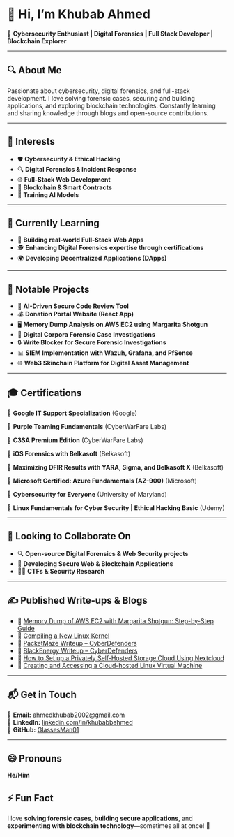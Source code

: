 # 👋 Hi, I’m **Khubab Ahmed**
🚀 **Cybersecurity Enthusiast | Digital Forensics | Full Stack Developer | Blockchain Explorer**

---

## 🔍 About Me  
Passionate about cybersecurity, digital forensics, and full-stack development. I love solving forensic cases, securing and building applications, and exploring blockchain technologies. Constantly learning and sharing knowledge through blogs and open-source contributions.

---

## 🎯 Interests
- 🛡 **Cybersecurity & Ethical Hacking**  
- 🔍 **Digital Forensics & Incident Response**  
- 🌐 **Full-Stack Web Development**  
- 🔗 **Blockchain & Smart Contracts**  
- 🤖 **Training AI Models**  

---

## 📖 Currently Learning
- 🚀 **Building real-world Full-Stack Web Apps**  
- 🕵️ **Enhancing Digital Forensics expertise through certifications**  
- 🌍 **Developing Decentralized Applications (DApps)**  

---

## 💎 Notable Projects
- 🧠 **AI-Driven Secure Code Review Tool**  
- 💰 **Donation Portal Website (React App)**  
- 🖥 **Memory Dump Analysis on AWS EC2 using Margarita Shotgun**  
- 🔬 **Digital Corpora Forensic Case Investigations**  
- 🔒 **Write Blocker for Secure Forensic Investigations**  
- 📊 **SIEM Implementation with Wazuh, Grafana, and PfSense**  
- 🌐 **Web3 Skinchain Platform for Digital Asset Management**  

---

## 🎓 Certifications
📜 **Google IT Support Specialization** (Google)

📜 **Purple Teaming Fundamentals** (CyberWarFare Labs)

📜 **C3SA Premium Edition** (CyberWarFare Labs) 

📜 **iOS Forensics with Belkasoft** (Belkasoft) 

📜 **Maximizing DFIR Results with YARA, Sigma, and Belkasoft X** (Belkasoft) 

📜 **Microsoft Certified: Azure Fundamentals (AZ-900)** (Microsoft)  

📜 **Cybersecurity for Everyone** (University of Maryland)   

📜 **Linux Fundamentals for Cyber Security | Ethical Hacking Basic** (Udemy)

---

## 🤝 Looking to Collaborate On
- 🔍 **Open-source Digital Forensics & Web Security projects**  
- 🔐 **Developing Secure Web & Blockchain Applications**  
- 🕵️‍♂️ **CTFs & Security Research**  

---

## ✍ Published Write-ups & Blogs
- 📝 [Memory Dump of AWS EC2 with Margarita Shotgun: Step-by-Step Guide](https://medium.com/@glassesman01/memory-dump-of-aws-ec2-with-margarita-shotgun-step-by-step-guide-c3f78f99493e)  
- 📝 [Compiling a New Linux Kernel](https://medium.com/@glassesman01/compiling-a-new-linux-kernel-add0757ad953)  
- 📝 [PacketMaze Writeup – CyberDefenders](https://medium.com/@glassesman01/packetmaze-writeup-cyberdefenders-394e11c37f6e) 
- 📝 [BlackEnergy Writeup – CyberDefenders](https://medium.com/@glassesman01/blackenergy-writeup-cyberdefenders-7e7d168d441d) 
- 📝 [How to Set up a Privately Self-Hosted Storage Cloud Using Nextcloud](https://medium.com/@glassesman01/how-to-set-up-a-privately-self-hosted-storage-cloud-using-nextcloud-cc96aa4eec19)  
- 📝 [Creating and Accessing a Cloud-hosted Linux Virtual Machine](https://medium.com/@glassesman01/creating-and-accessing-a-cloud-hosted-linux-virtual-machine-2e68eddb33a4)

---

## 📬 Get in Touch
📧 **Email:** [ahmedkhubab2002@gmail.com](mailto:ahmedkhubab2002@gmail.com)  
🔗 **LinkedIn:** [linkedin.com/in/khubabbahmed](https://linkedin.com/in/khubabbahmed)  
💪 **GitHub:** [GlassesMan01](https://github.com/GlassesMan01)  

---

## 😄 Pronouns
**He/Him**  

## ⚡ Fun Fact
I love **solving forensic cases**, **building secure applications**, and **experimenting with blockchain technology**—sometimes all at once! 🚀

